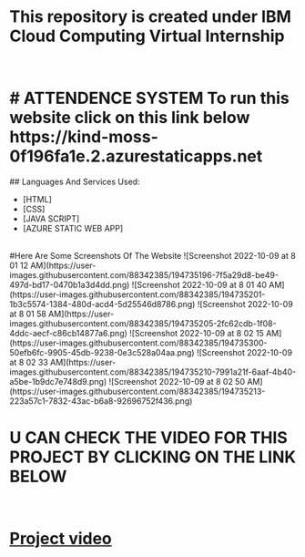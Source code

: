 # This repository is created under  IBM Cloud Computing Virtual Internship
<br>
<h1>
#  ATTENDENCE SYSTEM 
To run this website  click on this link below <br>
https://kind-moss-0f196fa1e.2.azurestaticapps.net
</h1>
## Languages And Services Used:

 - [HTML]
 - [CSS]
 - [JAVA SCRIPT]
 - [AZURE STATIC WEB APP]
<br>
#Here Are Some Screenshots Of The Website
![Screenshot 2022-10-09 at 8 01 12 AM](https://user-images.githubusercontent.com/88342385/194735196-7f5a29d8-be49-497d-bd17-0470b1a3d4dd.png)
![Screenshot 2022-10-09 at 8 01 40 AM](https://user-images.githubusercontent.com/88342385/194735201-1b3c5574-1384-480d-acd4-5d25546d8786.png)
![Screenshot 2022-10-09 at 8 01 58 AM](https://user-images.githubusercontent.com/88342385/194735205-2fc62cdb-1f08-4ddc-aecf-c86cb14877a6.png)
![Screenshot 2022-10-09 at 8 02 15 AM](https://user-images.githubusercontent.com/88342385/194735300-50efb6fc-9905-45db-9238-0e3c528a04aa.png)
![Screenshot 2022-10-09 at 8 02 33 AM](https://user-images.githubusercontent.com/88342385/194735210-7991a21f-6aaf-4b40-a5be-1b9dc7e748d9.png)
![Screenshot 2022-10-09 at 8 02 50 AM](https://user-images.githubusercontent.com/88342385/194735213-223a57c1-7832-43ac-b6a8-92696752f436.png)

# U CAN CHECK THE VIDEO FOR THIS PROJECT BY CLICKING ON THE LINK BELOW
<br>

# [Project video](https://drive.google.com/file/d/1ifUwJVcASETy9ybpN0Eqs9-OONYD2Q0P/view)

<br>
